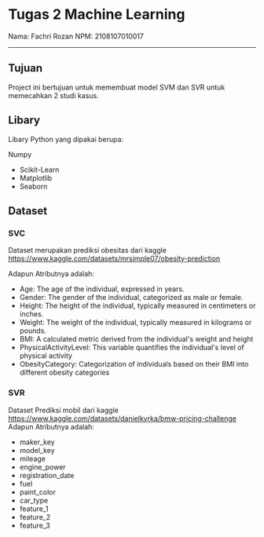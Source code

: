 ﻿# Tugas 2 Machine Learning
Nama: Fachri Rozan
NPM: 2108107010017

---
## Tujuan

Project ini bertujuan untuk memembuat model SVM dan SVR untuk memecahkan 2 studi kasus.

## Libary

Libary Python yang dipakai berupa:

Numpy
- Scikit-Learn
- Matplotlib
- Seaborn

## Dataset
### SVC
Dataset merupakan prediksi obesitas dari kaggle https://www.kaggle.com/datasets/mrsimple07/obesity-prediction

Adapun Atributnya adalah:
- Age: The age of the individual, expressed in years.
- Gender: The gender of the individual, categorized as male or female.
- Height: The height of the individual, typically measured in centimeters or inches.
- Weight: The weight of the individual, typically measured in kilograms or pounds.
- BMI: A calculated metric derived from the individual's weight and height
- PhysicalActivityLevel: This variable quantifies the individual's level of physical activity
- ObesityCategory: Categorization of individuals based on their BMI into different obesity categories

### SVR
Dataset Prediksi mobil dari kaggle https://www.kaggle.com/datasets/danielkyrka/bmw-pricing-challenge
Adapun Atributnya adalah:
- maker_key
- model_key
- mileage
- engine_power
- registration_date
- fuel
- paint_color
- car_type
- feature_1
- feature_2
- feature_3

